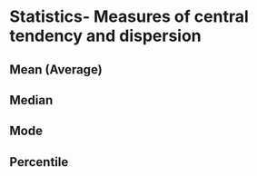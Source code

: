 # Statistics- Measures of central tendency and dispersion
## Mean (Average)
## Median
## Mode
## Percentile
## 

